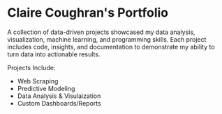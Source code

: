 # Claire Coughran's Portfolio
A collection of data-driven projects showcased my data analysis, visualization, machine learning, and programming skills. Each project includes code, insights, and documentation to demonstrate my ability to turn data into actionable results. 

Projects Include: 
- Web Scraping
- Predictive Modeling
- Data Analysis & Visulaization
- Custom Dashboards/Reports 
